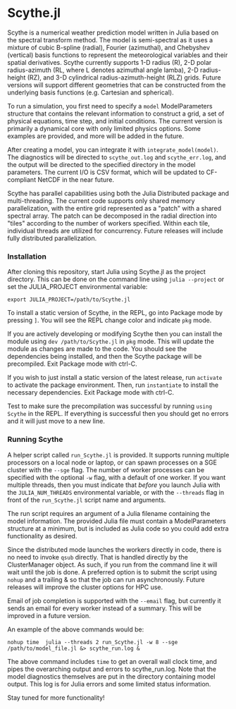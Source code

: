 # Scythe.jl

Scythe is a numerical weather prediction model written in Julia based on the spectral transform method. The model is semi-spectral as it uses a mixture of cubic B-spline (radial), Fourier (azimuthal), and Chebyshev (vertical) basis functions to represent the meteorological variables and their spatial derivatives. Scythe currently supports 1-D radius (R), 2-D polar radius-azimuth (RL, where L denotes azimuthal angle lamba), 2-D radius-height (RZ), and 3-D cylindrical radius-azimuth-height (RLZ) grids. Future versions will support different geometries that can be constructed from the underlying basis functions (e.g. Cartesian and spherical). 

To run a simulation, you first need to specify a `model` ModelParameters structure that contains the relevant information to construct a grid, a set of physical equations, time step, and initial conditions. The current version is primarily a dynamical core with only limited physics options. Some examples are provided, and more will be added in the future.

After creating a model, you can integrate it with `integrate_model(model)`. The diagnostics will be directed to `scythe_out.log` and `scythe_err.log`, and the output will be directed to the specified directory in the model parameters. The current I/O is CSV format, which will be updated to CF-compliant NetCDF in the near future.

Scythe has parallel capabilities using both the Julia Distributed package and multi-threading. The current code supports only shared memory parallelization, with the entire grid represented as a "patch" with a shared spectral array. The patch can be decomposed in the radial direction into "tiles" according to the number of workers specified. Within each tile, individual threads are utilized for concurrency. Future releases will include fully distributed parallelization.

### Installation

After cloning this repository, start Julia using Scythe.jl as the project directory. This can be done on the command line using `julia --project` or set the JULIA_PROJECT environmental variable:

`export JULIA_PROJECT=/path/to/Scythe.jl`

To install a static version of Scythe, in the REPL, go into Package mode by pressing `]`. You will see the REPL change color and indicate `pkg` mode. 

If you are actively developing or modifying Scythe then you can install the module using `dev /path/to/Scythe.jl` in `pkg` mode. This will update the module as changes are made to the code. You should see the dependencies being installed, and then the Scythe package will be precompiled. Exit Package mode with ctrl-C.

If you wish to just install a static version of the latest release, run `activate` to activate the package environment. Then, run `instantiate` to install the necessary dependencies. Exit Package mode with ctrl-C.

Test to make sure the precompilation was successful by running `using Scythe` in the REPL. If everything is successful then you should get no errors and it will just move to a new line.

### Running Scythe

A helper script called `run_Scythe.jl` is provided. It supports running multiple processors on a local node or laptop, or can spawn processes on a SGE cluster with the `--sge` flag. The number of worker processes can be specified with the optional `-w` flag, with a default of one worker. If you want multiple threads, then you must indicate that *before* you launch Julia with the `JULIA_NUM_THREADS` environmental variable, or with the `--threads` flag in front of the `run_Scythe.jl` script name and arguments.

The run script requires an argument of a Julia filename containing the model information. The provided Julia file must contain a ModelParameters structure at a minimum, but is included as Julia code so you could add extra functionality as desired.

Since the distributed mode launches the workers directly in code, there is no need to invoke `qsub` directly. That is handled directly by the ClusterManager object. As such, if you run from the command line it will wait until the job is done. A preferred option is to submit the script using `nohup` and a trailing & so that the job can run asynchronously. Future releases will improve the cluster options for HPC use.

Email of job completion is supported with the `--email` flag, but currently it sends an email for every worker instead of a summary. This will be improved in a future version.

An example of the above commands would be:
```
nohup time  julia --threads 2 run_Scythe.jl -w 8 --sge /path/to/model_file.jl &> scythe_run.log &
```

The above command includes `time` to get an overall wall clock time, and pipes the overarching output and errors to scythe_run.log. Note that the model diagnostics themselves are put in the directory containing model output. This log is for Julia errors and some limited status information.

Stay tuned for more functionality!
